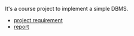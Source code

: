 It's a course project to implement a simple DBMS.
- [project requirement](https://github.com/jjjj222/tinysql/blob/master/doc/project.pdf)
- [report](https://github.com/jjjj222/tinysql/blob/master/doc/report.pdf)
